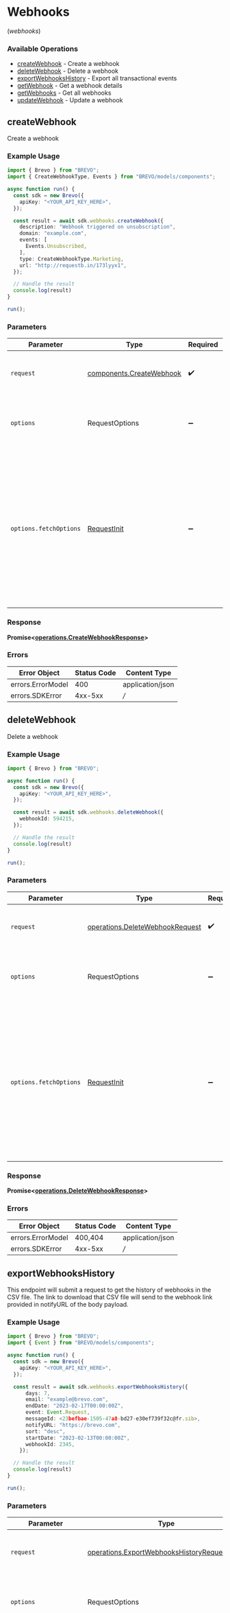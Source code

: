 # Webhooks
(*webhooks*)

### Available Operations

* [createWebhook](#createwebhook) - Create a webhook
* [deleteWebhook](#deletewebhook) - Delete a webhook
* [exportWebhooksHistory](#exportwebhookshistory) - Export all transactional events
* [getWebhook](#getwebhook) - Get a webhook details
* [getWebhooks](#getwebhooks) - Get all webhooks
* [updateWebhook](#updatewebhook) - Update a webhook

## createWebhook

Create a webhook

### Example Usage

```typescript
import { Brevo } from "BREVO";
import { CreateWebhookType, Events } from "BREVO/models/components";

async function run() {
  const sdk = new Brevo({
    apiKey: "<YOUR_API_KEY_HERE>",
  });

  const result = await sdk.webhooks.createWebhook({
    description: "Webhook triggered on unsubscription",
    domain: "example.com",
    events: [
      Events.Unsubscribed,
    ],
    type: CreateWebhookType.Marketing,
    url: "http://requestb.in/173lyyx1",
  });

  // Handle the result
  console.log(result)
}

run();
```

### Parameters

| Parameter                                                                                                                                                                      | Type                                                                                                                                                                           | Required                                                                                                                                                                       | Description                                                                                                                                                                    |
| ------------------------------------------------------------------------------------------------------------------------------------------------------------------------------ | ------------------------------------------------------------------------------------------------------------------------------------------------------------------------------ | ------------------------------------------------------------------------------------------------------------------------------------------------------------------------------ | ------------------------------------------------------------------------------------------------------------------------------------------------------------------------------ |
| `request`                                                                                                                                                                      | [components.CreateWebhook](../../models/components/createwebhook.md)                                                                                                           | :heavy_check_mark:                                                                                                                                                             | The request object to use for the request.                                                                                                                                     |
| `options`                                                                                                                                                                      | RequestOptions                                                                                                                                                                 | :heavy_minus_sign:                                                                                                                                                             | Used to set various options for making HTTP requests.                                                                                                                          |
| `options.fetchOptions`                                                                                                                                                         | [RequestInit](https://developer.mozilla.org/en-US/docs/Web/API/Request/Request#options)                                                                                        | :heavy_minus_sign:                                                                                                                                                             | Options that are passed to the underlying HTTP request. This can be used to inject extra headers for examples. All `Request` options, except `method` and `body`, are allowed. |


### Response

**Promise<[operations.CreateWebhookResponse](../../models/operations/createwebhookresponse.md)>**
### Errors

| Error Object      | Status Code       | Content Type      |
| ----------------- | ----------------- | ----------------- |
| errors.ErrorModel | 400               | application/json  |
| errors.SDKError   | 4xx-5xx           | */*               |

## deleteWebhook

Delete a webhook

### Example Usage

```typescript
import { Brevo } from "BREVO";

async function run() {
  const sdk = new Brevo({
    apiKey: "<YOUR_API_KEY_HERE>",
  });

  const result = await sdk.webhooks.deleteWebhook({
    webhookId: 594215,
  });

  // Handle the result
  console.log(result)
}

run();
```

### Parameters

| Parameter                                                                                                                                                                      | Type                                                                                                                                                                           | Required                                                                                                                                                                       | Description                                                                                                                                                                    |
| ------------------------------------------------------------------------------------------------------------------------------------------------------------------------------ | ------------------------------------------------------------------------------------------------------------------------------------------------------------------------------ | ------------------------------------------------------------------------------------------------------------------------------------------------------------------------------ | ------------------------------------------------------------------------------------------------------------------------------------------------------------------------------ |
| `request`                                                                                                                                                                      | [operations.DeleteWebhookRequest](../../models/operations/deletewebhookrequest.md)                                                                                             | :heavy_check_mark:                                                                                                                                                             | The request object to use for the request.                                                                                                                                     |
| `options`                                                                                                                                                                      | RequestOptions                                                                                                                                                                 | :heavy_minus_sign:                                                                                                                                                             | Used to set various options for making HTTP requests.                                                                                                                          |
| `options.fetchOptions`                                                                                                                                                         | [RequestInit](https://developer.mozilla.org/en-US/docs/Web/API/Request/Request#options)                                                                                        | :heavy_minus_sign:                                                                                                                                                             | Options that are passed to the underlying HTTP request. This can be used to inject extra headers for examples. All `Request` options, except `method` and `body`, are allowed. |


### Response

**Promise<[operations.DeleteWebhookResponse](../../models/operations/deletewebhookresponse.md)>**
### Errors

| Error Object      | Status Code       | Content Type      |
| ----------------- | ----------------- | ----------------- |
| errors.ErrorModel | 400,404           | application/json  |
| errors.SDKError   | 4xx-5xx           | */*               |

## exportWebhooksHistory

This endpoint will submit a request to get the history of webhooks in the CSV file. The link to download that CSV file will send to the webhook link provided in notifyURL of the body payload.

### Example Usage

```typescript
import { Brevo } from "BREVO";
import { Event } from "BREVO/models/components";

async function run() {
  const sdk = new Brevo({
    apiKey: "<YOUR_API_KEY_HERE>",
  });

  const result = await sdk.webhooks.exportWebhooksHistory({
      days: 7,
      email: "example@brevo.com",
      endDate: "2023-02-17T00:00:00Z",
      event: Event.Request,
      messageId: <23befbae-1505-47a8-bd27-e30ef739f32c@fr.sib>,
      notifyURL: "https://brevo.com",
      sort: "desc",
      startDate: "2023-02-13T00:00:00Z",
      webhookId: 2345,
    });

  // Handle the result
  console.log(result)
}

run();
```

### Parameters

| Parameter                                                                                                                                                                      | Type                                                                                                                                                                           | Required                                                                                                                                                                       | Description                                                                                                                                                                    |
| ------------------------------------------------------------------------------------------------------------------------------------------------------------------------------ | ------------------------------------------------------------------------------------------------------------------------------------------------------------------------------ | ------------------------------------------------------------------------------------------------------------------------------------------------------------------------------ | ------------------------------------------------------------------------------------------------------------------------------------------------------------------------------ |
| `request`                                                                                                                                                                      | [operations.ExportWebhooksHistoryRequestBody](../../models/operations/exportwebhookshistoryrequestbody.md)                                                                     | :heavy_check_mark:                                                                                                                                                             | The request object to use for the request.                                                                                                                                     |
| `options`                                                                                                                                                                      | RequestOptions                                                                                                                                                                 | :heavy_minus_sign:                                                                                                                                                             | Used to set various options for making HTTP requests.                                                                                                                          |
| `options.fetchOptions`                                                                                                                                                         | [RequestInit](https://developer.mozilla.org/en-US/docs/Web/API/Request/Request#options)                                                                                        | :heavy_minus_sign:                                                                                                                                                             | Options that are passed to the underlying HTTP request. This can be used to inject extra headers for examples. All `Request` options, except `method` and `body`, are allowed. |


### Response

**Promise<[operations.ExportWebhooksHistoryResponse](../../models/operations/exportwebhookshistoryresponse.md)>**
### Errors

| Error Object      | Status Code       | Content Type      |
| ----------------- | ----------------- | ----------------- |
| errors.ErrorModel | 400               | application/json  |
| errors.SDKError   | 4xx-5xx           | */*               |

## getWebhook

Get a webhook details

### Example Usage

```typescript
import { Brevo } from "BREVO";

async function run() {
  const sdk = new Brevo({
    apiKey: "<YOUR_API_KEY_HERE>",
  });

  const result = await sdk.webhooks.getWebhook({
    webhookId: 841269,
  });

  // Handle the result
  console.log(result)
}

run();
```

### Parameters

| Parameter                                                                                                                                                                      | Type                                                                                                                                                                           | Required                                                                                                                                                                       | Description                                                                                                                                                                    |
| ------------------------------------------------------------------------------------------------------------------------------------------------------------------------------ | ------------------------------------------------------------------------------------------------------------------------------------------------------------------------------ | ------------------------------------------------------------------------------------------------------------------------------------------------------------------------------ | ------------------------------------------------------------------------------------------------------------------------------------------------------------------------------ |
| `request`                                                                                                                                                                      | [operations.GetWebhookRequest](../../models/operations/getwebhookrequest.md)                                                                                                   | :heavy_check_mark:                                                                                                                                                             | The request object to use for the request.                                                                                                                                     |
| `options`                                                                                                                                                                      | RequestOptions                                                                                                                                                                 | :heavy_minus_sign:                                                                                                                                                             | Used to set various options for making HTTP requests.                                                                                                                          |
| `options.fetchOptions`                                                                                                                                                         | [RequestInit](https://developer.mozilla.org/en-US/docs/Web/API/Request/Request#options)                                                                                        | :heavy_minus_sign:                                                                                                                                                             | Options that are passed to the underlying HTTP request. This can be used to inject extra headers for examples. All `Request` options, except `method` and `body`, are allowed. |


### Response

**Promise<[operations.GetWebhookResponse](../../models/operations/getwebhookresponse.md)>**
### Errors

| Error Object      | Status Code       | Content Type      |
| ----------------- | ----------------- | ----------------- |
| errors.ErrorModel | 400,404           | application/json  |
| errors.SDKError   | 4xx-5xx           | */*               |

## getWebhooks

Get all webhooks

### Example Usage

```typescript
import { Brevo } from "BREVO";

async function run() {
  const sdk = new Brevo({
    apiKey: "<YOUR_API_KEY_HERE>",
  });

  const result = await sdk.webhooks.getWebhooks({});

  // Handle the result
  console.log(result)
}

run();
```

### Parameters

| Parameter                                                                                                                                                                      | Type                                                                                                                                                                           | Required                                                                                                                                                                       | Description                                                                                                                                                                    |
| ------------------------------------------------------------------------------------------------------------------------------------------------------------------------------ | ------------------------------------------------------------------------------------------------------------------------------------------------------------------------------ | ------------------------------------------------------------------------------------------------------------------------------------------------------------------------------ | ------------------------------------------------------------------------------------------------------------------------------------------------------------------------------ |
| `request`                                                                                                                                                                      | [operations.GetWebhooksRequest](../../models/operations/getwebhooksrequest.md)                                                                                                 | :heavy_check_mark:                                                                                                                                                             | The request object to use for the request.                                                                                                                                     |
| `options`                                                                                                                                                                      | RequestOptions                                                                                                                                                                 | :heavy_minus_sign:                                                                                                                                                             | Used to set various options for making HTTP requests.                                                                                                                          |
| `options.fetchOptions`                                                                                                                                                         | [RequestInit](https://developer.mozilla.org/en-US/docs/Web/API/Request/Request#options)                                                                                        | :heavy_minus_sign:                                                                                                                                                             | Options that are passed to the underlying HTTP request. This can be used to inject extra headers for examples. All `Request` options, except `method` and `body`, are allowed. |


### Response

**Promise<[operations.GetWebhooksResponse](../../models/operations/getwebhooksresponse.md)>**
### Errors

| Error Object      | Status Code       | Content Type      |
| ----------------- | ----------------- | ----------------- |
| errors.ErrorModel | 400               | application/json  |
| errors.SDKError   | 4xx-5xx           | */*               |

## updateWebhook

Update a webhook

### Example Usage

```typescript
import { Brevo } from "BREVO";
import { UpdateWebhookEvents } from "BREVO/models/components";

async function run() {
  const sdk = new Brevo({
    apiKey: "<YOUR_API_KEY_HERE>",
  });

  const result = await sdk.webhooks.updateWebhook({
    updateWebhook: {
      description: "Webhook triggered on contact hardbounce",
      domain: "example.com",
      events: [
        UpdateWebhookEvents.HardBounce,
      ],
      url: "http://requestb.in/173lyyx1",
    },
    webhookId: 520428,
  });

  // Handle the result
  console.log(result)
}

run();
```

### Parameters

| Parameter                                                                                                                                                                      | Type                                                                                                                                                                           | Required                                                                                                                                                                       | Description                                                                                                                                                                    |
| ------------------------------------------------------------------------------------------------------------------------------------------------------------------------------ | ------------------------------------------------------------------------------------------------------------------------------------------------------------------------------ | ------------------------------------------------------------------------------------------------------------------------------------------------------------------------------ | ------------------------------------------------------------------------------------------------------------------------------------------------------------------------------ |
| `request`                                                                                                                                                                      | [operations.UpdateWebhookRequest](../../models/operations/updatewebhookrequest.md)                                                                                             | :heavy_check_mark:                                                                                                                                                             | The request object to use for the request.                                                                                                                                     |
| `options`                                                                                                                                                                      | RequestOptions                                                                                                                                                                 | :heavy_minus_sign:                                                                                                                                                             | Used to set various options for making HTTP requests.                                                                                                                          |
| `options.fetchOptions`                                                                                                                                                         | [RequestInit](https://developer.mozilla.org/en-US/docs/Web/API/Request/Request#options)                                                                                        | :heavy_minus_sign:                                                                                                                                                             | Options that are passed to the underlying HTTP request. This can be used to inject extra headers for examples. All `Request` options, except `method` and `body`, are allowed. |


### Response

**Promise<[operations.UpdateWebhookResponse](../../models/operations/updatewebhookresponse.md)>**
### Errors

| Error Object      | Status Code       | Content Type      |
| ----------------- | ----------------- | ----------------- |
| errors.ErrorModel | 400,404           | application/json  |
| errors.SDKError   | 4xx-5xx           | */*               |

